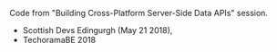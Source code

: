 Code from "Building Cross-Platform Server-Side Data APIs" session.
* Scottish Devs Edingurgh (May 21 2018), 
* TechoramaBE 2018
